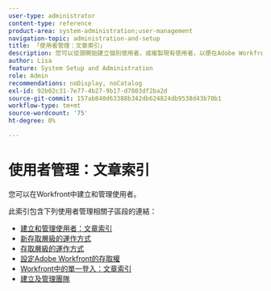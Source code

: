 ```yaml
---
user-type: administrator
content-type: reference
product-area: system-administration;user-management
navigation-topic: administration-and-setup
title: 「使用者管理：文章索引」
description: 您可以從頭開始建立個別使用者，或複製現有使用者，以便在Adobe Workfront中新增使用者。
author: Lisa
feature: System Setup and Administration
role: Admin
recommendations: noDisplay, noCatalog
exl-id: 92b02c31-7e77-4b27-9b17-d7803df2ba2d
source-git-commit: 157ab840d63388b342db624824db9538d43b70b1
workflow-type: tm+mt
source-wordcount: '75'
ht-degree: 0%

---
```


# 使用者管理：文章索引

<!-- Audited: 12/2023 -->

您可以在Workfront中建立和管理使用者。

此索引包含下列使用者管理相關子區段的連結：

* [建立和管理使用者：文章索引](../../administration-and-setup/add-users/create-and-manage-users/create-and-manage-users.md)
* [新存取層級的運作方式](/help/quicksilver/administration-and-setup/add-users/how-access-levels-work/access-levels-toc.md)
* [存取層級的運作方式](../../administration-and-setup/add-users/access-levels-and-object-permissions/access-levels.md)
* [設定Adobe Workfront的存取權](../../administration-and-setup/add-users/configure-and-grant-access/configure-access.md)
* [Workfront中的單一登入：文章索引](../../administration-and-setup/add-users/single-sign-on/single-sign-on.md)
* [建立及管理團隊](../../administration-and-setup/add-users/create-and-manage-teams/create-and-manage-teams.md)
